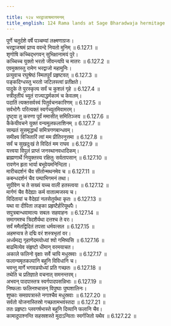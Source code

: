 ```yaml
---

title: १२४ भरद्वाजाश्रमागमनम्
title_english: 124 Rama lands at Sage Bharadwaja hermitage
---
```


<div class="audioEmbed"  caption="श्रीराम-हरिसीताराममूर्ति-घनपाठिभ्यां वचनम्" src="https://archive.org/download/Ramayana-recitation-Sriram-harisItArAmamUrti-Ghanapaati-v2/Kanda_6/Kanda_6_YK-124-Rama_lands_at_Sage_Bharadwaja_hermitage_0.mp3"></div>


पूर्णे चतुर्दशे वर्षे पञ्चम्यां लक्ष्मणाग्रजः।  
भरद्वाजश्रमं प्राप्य ववन्दे नियतो मुनिम् ॥ 6.127.1 ॥   
शृणोषि कच्चिद्भगवन् सुभिक्षानामयं पुरे।  
कच्चिच्च युक्तो भरतो जीवन्त्यपि च मातरः ॥ 6.127.2 ॥   
एवमुक्तस्तु रामेण भरद्वाजो महामुनिः।  
प्रत्युवाच रघुश्रेष्ठं स्मितपूर्वं प्रहृष्टवत् ॥ 6.127.3 ॥   
पङ्कदिग्धस्तु भरतो जटिलस्त्वां प्रतीक्षते।  
पादुके ते पुरस्कृत्य सर्वं च कुशलं गृहे ॥ 6.127.4 ॥   
स्त्रीतृतीयं च्युतं राज्याद्धर्मकामं च केवलम्।  
पदातिं त्यक्तसर्वस्वं पितुर्वचनकारिणम् ॥ 6.127.5 ॥   
सर्वभोगैः परित्यक्तं स्वर्गच्युतमिवामरम्।  
दृष्ट्वा तु करुणा पूर्वं ममासीत् समितिञ्जय ॥ 6.127.6 ॥   
कैकेयीवचने युक्तं वन्यमूलफलाशिनम् ॥ 6.127.7 ॥   
साम्प्रतं सुसमृद्धार्थं समित्रगणबान्धवम्।  
समीक्ष्य विजितारिं त्वां मम प्रीतिरनुत्तमा ॥ 6.127.8 ॥   
सर्वं च सुखदुःखं ते विदितं मम राघव ॥ 6.127.9 ॥   
यत्त्वया विपुलं प्राप्तं जनस्थानवधादिकम्।  
ब्राह्मणार्थे नियुक्तस्य रक्षितुः सर्वतापसान् ॥ 6.127.10 ॥   
रावणेन हृता भार्या बभूवेयमनिन्दिता।  
मारीचदर्शनं चैव सीतोन्मथनमेव च ॥ 6.127.11 ॥   
कबन्धदर्शनं चैव पम्पाभिगमनं तथा।  
सुग्रीवेण च ते सख्यं यच्च वाली हतस्त्वया ॥ 6.127.12 ॥   
मार्गणं चैव वैदेह्याः कर्म वातात्मजस्य च।  
विदितायां च वैदेह्यां नलसेतुर्यथा कृतः ॥ 6.127.13 ॥   
यथा वा दीपिता लङ्का प्रहृष्टैर्हरियूथपैः।  
सपुत्रबान्धवामात्यः सबलः सहवाहनः ॥ 6.127.14 ॥   
समागमश्च त्रिदशैर्यथा दत्तश्च ते वरः।  
सर्वं ममैतद्विदितं तपसा धर्मवत्सल ॥ 6.127.15 ॥   
अहमप्यत्र ते दद्मि वरं शस्त्रभृतां वर।  
अर्ध्यमद्य गृहाणेदमयोध्यां श्वो गमिष्यसि ॥ 6.127.16 ॥   
बाढमित्येव संहृष्टो धीमान् वरमयाचत।  
अकाले फलिनो वृक्षाः सर्वे चापि मधुस्रवाः ॥ 6.127.17 ॥   
फलान्यमृतकल्पानि बहूनि विविधानि च।  
भवन्तु मार्गे भगवन्नयोध्यां प्रति गच्छतः ॥ 6.127.18 ॥   
तथेति च प्रतिज्ञाते वचनात् समनन्तरम्।  
अभवन् पादपास्तत्र स्वर्गपादपसन्निभाः ॥ 6.127.19 ॥   
निष्फलाः फलिनश्चासन् विपुष्पाः पुष्पशालिनः।  
शुष्काः समग्रपत्रास्ते नगाश्चैव मधुस्रवाः ॥ 6.127.20 ॥   
सर्वतो योजनास्तिस्रो गच्छतामभवंस्तदा ॥ 6.127.21 ॥   
ततः प्रहृष्टाः प्लवगर्षभास्ते बहूनि दिव्यानि फलानि चैव।  
कामादुपाश्नन्ति सहस्रशस्ते मुदाऽन्विताः स्वर्गजितो यथैव ॥ 6.127.22 ॥   
